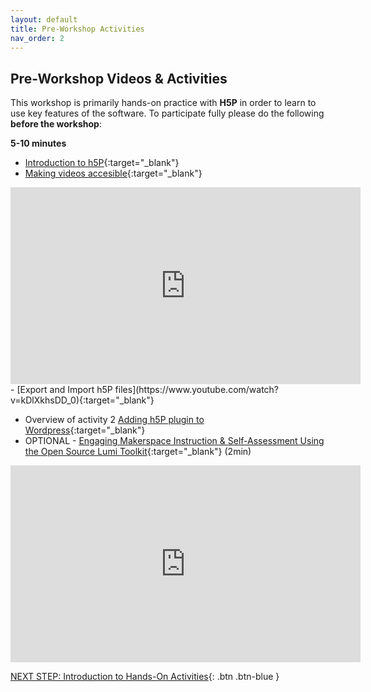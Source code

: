 ```yaml
---
layout: default
title: Pre-Workshop Activities
nav_order: 2
---
```

## Pre-Workshop Videos & Activities
This workshop is primarily hands-on practice with **H5P** in order to learn to use key features of the software. To participate fully please do the following **before the workshop**:


**5-10 minutes**<br>
- [Introduction to h5P](https://www.youtube.com/watch?v=jAnkWFBXW_o){:target="_blank"}<br>
- [Making videos accesible](https://www.youtube.com/watch?v=0wMEqf6Rjeg){:target="_blank"}<br>
<iframe width="560" height="315" src="https://www.youtube.com/embed/0wMEqf6Rjeg?si=-wEOTgfJJkSlZdXo" title="YouTube video player" frameborder="0" allow="accelerometer; autoplay; clipboard-write; encrypted-media; gyroscope; picture-in-picture; web-share" referrerpolicy="strict-origin-when-cross-origin" allowfullscreen></iframe>
- [Export and Import h5P files](https://www.youtube.com/watch?v=kDlXkhsDD_0){:target="_blank"}<br>

- Overview of activity 2 [Adding h5P plugin to Wordpress](https://www.youtube.com/watch?v=4n7gfHmNUGc){:target="_blank"}<br>
- OPTIONAL - [Engaging Makerspace Instruction & Self-Assessment Using the Open Source Lumi Toolkit](https://www.youtube.com/watch?v=7KqNbzQkq9U){:target="_blank"} (2min)<br>
<iframe width="560" height="315" src="https://www.youtube.com/embed/7KqNbzQkq9U?si=jXnTbV84waAU9J5K" title="YouTube video player" frameborder="0" allow="accelerometer; autoplay; clipboard-write; encrypted-media; gyroscope; picture-in-picture; web-share" referrerpolicy="strict-origin-when-cross-origin" allowfullscreen></iframe>

[NEXT STEP: Introduction to Hands-On Activities](activities-intro.html){: .btn .btn-blue }

